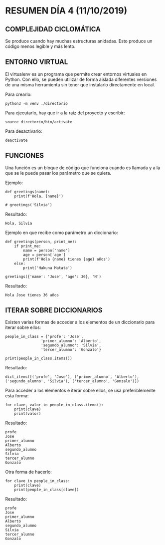 # RESUMEN DÍA 4 (11/10/2019)

## COMPLEJIDAD CICLOMÁTICA

Se produce cuando hay muchas estructuras anidadas. Esto produce un código menos legible y más lento.

## ENTORNO VIRTUAL

El virtualenv es un programa que permite crear entornos virtuales en Python. Con ello, se pueden utilizar de forma aislada diferentes versiones de una misma herramienta sin tener que instalarlo directamente en local.

Para crearlo:

```
python3 -m venv ./directorio
```

Para ejecutarlo, hay que ir a la raiz del proyecto y escribir:

```
source directorio/bin/activate
```

Para desactivarlo:

```
deactivate
```

## FUNCIONES

Una función es un bloque de código que funciona cuando es llamada y a la que se le puede pasar los parámetro que se quiera.

Ejemplo:

```
def greetings(name):
    print(f'Hola, {name}')

# greetings('Silvia')
```

Resultado:

```
Hola, Silvia
```

Ejemplo en que recibe como parámetro un diccionario:

```
def greetings(person, print_me):
    if print_me:
        name = person['name']
        age = person['age']
        print(f'Hola {name} tienes {age} años')
    else:
        print('Hakuna Matata')

greetings({'name': 'Jose', 'age': 36}, 'N')
```

Resultado:

```
Hola Jose tienes 36 años
```

## ITERAR SOBRE DICCIONARIOS

Existen varias formas de acceder a los elementos de un diccionario para iterar sobre ellos:

```
people_in_class = {'profe': 'Jose',
                'primer_alumno': 'Alberto',
                'segundo_alumno': 'Silvia',
                'tercer_alumno': 'Gonzalo'}

print(people_in_class.items())
```

Resultado:

```
dict_items([('profe', 'Jose'), ('primer_alumno', 'Alberto'), ('segundo_alumno', 'Silvia'), ('tercer_alumno', 'Gonzalo')])
```

Para acceder a los elementos e iterar sobre ellos, se usa preferiblemente esta forma:

```
for clave, valor in people_in_class.items():
    print(clave)
    print(valor)
```

Resultado:

```
profe
Jose
primer_alumno
Alberto
segundo_alumno
Silvia
tercer_alumno
Gonzalo
```

Otra forma de hacerlo:

```
for clave in people_in_class:
    print(clave)
    print(people_in_class[clave])
```

Resultado:

```
profe
Jose
primer_alumno
Alberto
segundo_alumno
Silvia
tercer_alumno
Gonzalo
```
